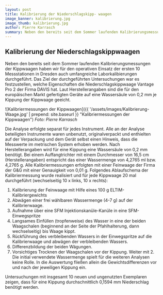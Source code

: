 ```yaml
---
layout: post
title: Kalibrierung der Niederschlagskipp- waagen
image_banner: kalibrierung.jpg
image_thumb: kalibrierung.jpg
author: Pierre Karrasch
summary: Neben den bereits seit dem Sommer laufenden Kalibrierungsmessungen der Kippwaagen haben wir für den operativen Einsatz der ersten 10 Messstationen in Dresden auch umfangreiche Laborkalibierungen durchgeführt. Das Ziel der durchgeführten Untersuchungen war es festzustellen, welche Eigenschaften die Niederschlagskippwaage Vantage Pro 2 der Firma DAVIS hat. 
---
```


## Kalibrierung der Niederschlagskippwaagen
Neben den bereits seit dem Sommer laufenden Kalibrierungsmessungen der Kippwaagen haben wir für den operativen Einsatz der ersten 10 Messstationen in Dresden auch umfangreiche Laborkalibierungen durchgeführt. Das Ziel der durchgeführten Untersuchungen war es festzustellen, welche Eigenschaften die Niederschlagskippwaage Vantage Pro 2 der Firma DAVIS hat. Laut Herstellerangaben sind die für den europäischen Markt gefertigten Geräte auf eine Wassersäule von 0,2 mm je Kippung der Kippwaage geeicht. 
 
 ![Kalibriermessungen der Kippwaagen]({{ '/assets/images/Kalibrierung-Waage.jpg' | prepend: site.baseurl }} "Kalibriermessungen der Kippwaagen")
*Foto: Pierre Karrasch*

Die Analyse erfolgte separat für jedes Instrument. Alle an der Analyse beteiligten Instrumente waren unbenutzt, originalverpackt und enthielten auf der Verpackung und dem Gerät selbst einen Hinweis, dass die Messwerte im metrischen System erhoben werden. Nach Herstellerangaben wird für eine Kippung eine Wassersäule von 0,2 mm benötigt. Bei einem Auffangtrichter mit einem Durchmesser von 16,5 cm (Herstellerangaben) entspricht das einer Wassermenge von 4,2765 ml bzw. 4,2765 g. Alle Kalibriermessungen erfolgten mit einer Feinwaage der Firma der G&G mit einer Genauigkeit von 0,01 g. Folgendes Ablaufschema der Kalibriermessung wurde realisiert und für jede Kippwaage 20 mal durchgeführt (wechselseitig 10 x links, 10 x rechts):

1.	Kalibrierung der Feinwaage mit Hilfe eines 100 g ELTIM-Kalibriergewichts
2.	Abwägen einer frei wählbaren Wassermenge (4-7 g) auf der Kalibrierwaage.
3.	Aufnahme über eine SFM Injektionskanüle-Kanüle in eine SFM-Einwegspritze
4.	Langsames Einfüllen (tropfenweise) des Wasser in eine der beiden Waagschalen (beginnend an der Seite der Pfahlhalterung, dann wechselseitig) bis Waage kippt.
5.	Rückführung des verbleibenden Wassers in der Einwegspritze auf die Kalibrierwaage und abwägen der verbleibenden Wassers.
6.	Differenzbildung der beiden Wägungen.
7.	Vorsichtiges Trocknen der Waagschalen vor der Kippung. Weiter mit 2.
Die initial verwendete Wassermenge spielt für die weiteren Analysen keine Rolle. In die Auswertung fließen allein die Gewichtsdifferenzen vor und nach der jeweiligen Kippung ein.
 
 Untersuchungen mit insgesamt 10 neuen und ungenutzten Exemplaren zeigen, dass für eine Kippung durchschnittlich 0,1594 mm Niederschlag benötigt werden. 
